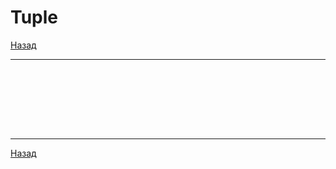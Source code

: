 # Tuple

[Назад][back]

---

```mojo

```

```mojo

```

```mojo

```

```mojo

```

```mojo

```

```mojo

```

```mojo

```

```mojo

```

---

[Назад][back]

[back]: <.> "Назад к оглавлению"